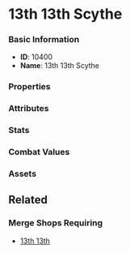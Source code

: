 # 13th 13th Scythe

<no description available>

### Basic Information

- **ID**: 10400
- **Name**: 13th 13th Scythe

### Properties


### Attributes


### Stats


### Combat Values


### Assets


## Related

### Merge Shops Requiring

- [13th 13th](../merge-shops/147-13th-13th.md)

